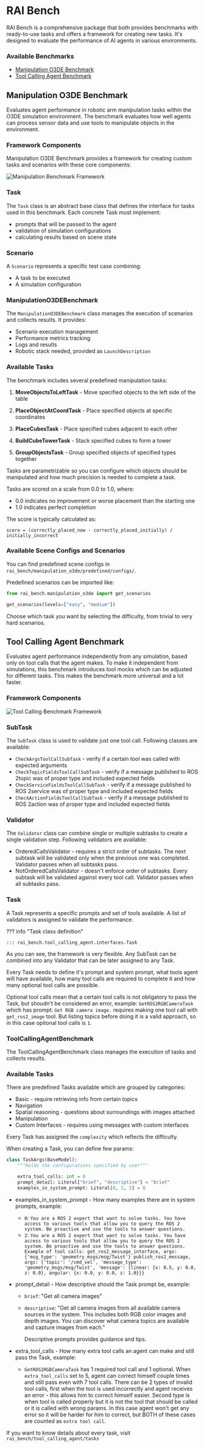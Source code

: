 # RAI Bench

RAI Bench is a comprehensive package that both provides benchmarks with ready-to-use tasks and offers a framework for creating new tasks. It's designed to evaluate the performance of AI agents in various environments.

### Available Benchmarks

-   [Manipulation O3DE Benchmark](#manipulation-o3de-benchmark)
-   [Tool Calling Agent Benchmark](#tool-calling-agent-benchmark)

## Manipulation O3DE Benchmark

Evaluates agent performance in robotic arm manipulation tasks within the O3DE simulation environment. The benchmark evaluates how well agents can process sensor data and use tools to manipulate objects in the environment.

### Framework Components

Manipulation O3DE Benchmark provides a framework for creating custom tasks and scenarios with these core components:

![Manipulation Benchmark Framework](../imgs/manipulation_benchmark.png)

### Task

The `Task` class is an abstract base class that defines the interface for tasks used in this benchmark.
Each concrete Task must implement:

-   prompts that will be passed to the agent
-   validation of simulation configurations
-   calculating results based on scene state

### Scenario

A `Scenario` represents a specific test case combining:

-   A task to be executed
-   A simulation configuration

### ManipulationO3DEBenchmark

The `ManipulationO3DEBenchmark` class manages the execution of scenarios and collects results. It provides:

-   Scenario execution management
-   Performance metrics tracking
-   Logs and results
-   Robotic stack needed, provided as `LaunchDescription`

### Available Tasks

The benchmark includes several predefined manipulation tasks:

1. **MoveObjectsToLeftTask** - Move specified objects to the left side of the table

2. **PlaceObjectAtCoordTask** - Place specified objects at specific coordinates

3. **PlaceCubesTask** - Place specified cubes adjacent to each other

4. **BuildCubeTowerTask** - Stack specified cubes to form a tower

5. **GroupObjectsTask** - Group specified objects of specified types together

Tasks are parametrizable so you can configure which objects should be manipulated and how much precision is needed to complete a task.

Tasks are scored on a scale from 0.0 to 1.0, where:

-   0.0 indicates no improvement or worse placement than the starting one
-   1.0 indicates perfect completion

The score is typically calculated as:

```
score = (correctly_placed_now - correctly_placed_initially) / initially_incorrect
```

### Available Scene Configs and Scenarios

You can find predefined scene configs in `rai_bench/manipulation_o3de/predefined/configs/`.

Predefined scenarios can be imported like:

```python
from rai_bench.manipulation_o3de import get_scenarios

get_scenarios(levels=["easy", "medium"])
```

Choose which task you want by selecting the difficulty, from trivial to very hard scenarios.

## Tool Calling Agent Benchmark

Evaluates agent performance independently from any simulation, based only on tool calls that the agent makes. To make it independent from simulations, this benchmark introduces tool mocks which can be adjusted for different tasks. This makes the benchmark more universal and a lot faster.

### Framework Components

![Tool Calling Benchmark Framework](../imgs/tool_calling_agent_benchmark.png)

### SubTask

The `SubTask` class is used to validate just one tool call. Following classes are available:

-   `CheckArgsToolCallSubTask` - verify if a certain tool was called with expected arguments
-   `CheckTopicFieldsToolCallSubTask` - verify if a message published to ROS 2topic was of proper type and included expected fields
-   `CheckServiceFieldsToolCallSubTask` - verify if a message published to ROS 2service was of proper type and included expected fields
-   `CheckActionFieldsToolCallSubTask` - verify if a message published to ROS 2action was of proper type and included expected fields

### Validator

The `Validator` class can combine single or multiple subtasks to create a single validation step. Following validators are available:

-   OrderedCallsValidator - requires a strict order of subtasks. The next subtask will be validated only when the previous one was completed. Validator passes when all subtasks pass.
-   NotOrderedCallsValidator - doesn't enforce order of subtasks. Every subtask will be validated against every tool call. Validator passes when all subtasks pass.

### Task

A Task represents a specific prompts and set of tools available. A list of validators is assigned to validate the performance.

??? info "Task class definition"

    ::: rai_bench.tool_calling_agent.interfaces.Task

As you can see, the framework is very flexible. Any SubTask can be combined into any Validator that can be later assigned to any Task.

Every Task needs to define it's prompt and system prompt, what tools agent will have available, how many tool calls are required to complete it and how many optional tool calls are possible.

Optional tool calls mean that a certain tool calls is not obligatory to pass the Task, but shoudn't be considered an error, example: `GetROS2RGBCameraTask` which has prompt: `Get RGB camera image.` requires making one tool call with `get_ros2_image` tool. But listing topics before doing it is a valid approach, so in this case opitonal tool calls is `1`.

### ToolCallingAgentBenchmark

The ToolCallingAgentBenchmark class manages the execution of tasks and collects results.

### Available Tasks

There are predefined Tasks available which are grouped by categories:

-   Basic - require retrieving info from certain topics
-   Navigation
-   Spatial reasoning - questions about surroundings with images attached
-   Manipulation
-   Custom Interfaces - requires using messages with custom interfaces

Every Task has assigned the `complexity` which reflects the difficulty.

When creating a Task, you can define few params:

```python
class TaskArgs(BaseModel):
    """Holds the configurations specified by user"""

    extra_tool_calls: int = 0
    prompt_detail: Literal["brief", "descriptive"] = "brief"
    examples_in_system_prompt: Literal[0, 2, 5] = 0
```

-   examples_in_system_prompt - How many examples there are in system prompts, example:

    -   `0`: `You are a ROS 2 expert that want to solve tasks. You have access to various tools that allow you to query the ROS 2 system. Be proactive and use the tools to answer questions.`
    -   `2`: `You are a ROS 2 expert that want to solve tasks. You have access to various tools that allow you to query the ROS 2 system. Be proactive and use the tools to answer questions. Example of tool calls: get_ros2_message_interface, args: {'msg_type': 'geometry_msgs/msg/Twist'} publish_ros2_message, args: {'topic': '/cmd_vel', 'message_type': 'geometry_msgs/msg/Twist', 'message': {linear: {x: 0.5, y: 0.0, z: 0.0}, angular: {x: 0.0, y: 0.0, z: 1.0}}}`

-   prompt_detail - How descriptive should the Task prompt be, example:

    -   `brief`: "Get all camera images"
    -   `descriptive`: "Get all camera images from all available camera sources in the system.
        This includes both RGB color images and depth images.
        You can discover what camera topics are available and capture images from each."

        Descriptive prompts provides guidance and tips.

-   extra_tool_calls - How many extra tool calls an agent can make and still pass the Task, example:
    -   `GetROS2RGBCameraTask` has 1 required tool call and 1 optional. When `extra_tool_calls` set to 5, agent can correct himself couple times and still pass even with 7 tool calls. There can be 2 types of invalid tool calls, first when the tool is used incorrectly and agent receives an error - this allows him to correct himself easier. Second type is when tool is called properly but it is not the tool that should be called or it is called with wrong params. In this case agent won't get any error so it will be harder for him to correct, but BOTH of these cases are counted as `extra tool call`.

If you want to know details about every task, visit `rai_bench/tool_calling_agent/tasks`
